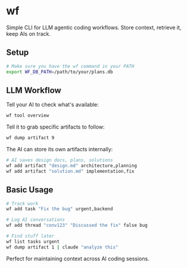 # wf

Simple CLI for LLM agentic coding workflows. Store context, retrieve it, keep AIs on track.

## Setup

```bash
# Make sure you have the wf command in your PATH
export WF_DB_PATH=/path/to/your/plans.db
```

## LLM Workflow

Tell your AI to check what's available:
```bash
wf tool overview
```

Tell it to grab specific artifacts to follow:
```bash
wf dump artifact 9
```

The AI can store its own artifacts internally:
```bash
# AI saves design docs, plans, solutions
wf add artifact "design.md" architecture,planning
wf add artifact "solution.md" implementation,fix
```

## Basic Usage

```bash
# Track work
wf add task "Fix the bug" urgent,backend

# Log AI conversations  
wf add thread "conv123" "Discussed the fix" false bug

# Find stuff later
wf list tasks urgent
wf dump artifact 1 | claude "analyze this"
```

Perfect for maintaining context across AI coding sessions.